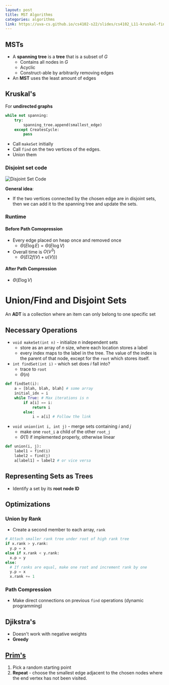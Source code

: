 ```yaml
---
layout: post
title: MST Algorithms
categories: algorithms
link: https://uva-cs.github.io/cs4102-s22/slides/cs4102_L11-kruskal-find-union.pdf
---
```


## MSTs

- A **spanning tree** is a **tree** that is a subset of $G$
  - Contains all nodes in $G$
  - Acyclic
  - Construct-able by arbitrarily removing edges
- An **MST** uses the least amount of edges

## Kruskal's

For **undirected graphs**

```python
while not spanning:
    try:
        spanning_tree.append(smallest_edge)
    except CreatesCycle:
        pass
```

- Call `makeSet` initially
- Call `find` on the two vertices of the edges.
- Union them

### Disjoint set code

![Disjoint Set Code](https://i.imgur.com/W05SQZP.png)

**General idea**:

- If the two vertices connected by the chosen edge are in disjoint sets, then we can add it to the spanning tree and update the sets.

### Runtime

#### Before Path Comopression

- Every edge placed on heap once and removed once
  - $\Theta(E \log E) = \Theta(E \log V)$
- Overall time is $O(V^3)$
  - $\Theta(E (2 f(V) + u(V)))$

#### After Path Compression

- $\Theta(E \log V)$

# Union/Find and Disjoint Sets

An **ADT** is a collection where an item can only belong to one specific set

## Necessary Operations

- `void makeSet(int n)` - initialize $n$ independent sets
  - store as an array of $n$ size, where each location stores a label
  - every index maps to the label in the tree. The value of the index is the parent of that node, except for the `root` which stores itself.
- `int findSet(int i)` - which set does $i$ fall into?
  - trace to `root`
  - $\Theta(n)$

```python
def findSet(i):
    a = [blah, blah, blah] # some array
    initial_idx = i
    while True: # Max iterations is n
        if a[i] == i:
            return i
        else:
            i = a[i] # Follow the link
```

- `void union(int i, int j)` - merge sets containing $i$ and $j$
  - make one `root_i` a child of the other `root_j`
  - $\Theta(1)$ if implemented properly, otherwise linear

```python
def union(i, j):
    label1 = find(i)
    label2 = find(j)
    a[label1] = label2 # or vice versa
```

## Representing Sets as Trees

- Identify a set by its **root node ID**

## Optimizations

### Union by Rank

- Create a second member to each array, `rank`

```python
# Attach smaller rank tree under root of high rank tree
if x.rank > y.rank:
  y.p = x
else if x.rank < y.rank:
  x.p = y
else:
  # If ranks are equal, make one root and increment rank by one
  y.p = x
  x.rank += 1
```

### Path Compression

- Make direct connections on previous `find` operations (dynamic programming)

## Djikstra's

- Doesn't work with negative weights
- **Greedy**

## [Prim's](https://www.youtube.com/watch?v=cplfcGZmX7I&ab_channel=MichaelSambol)

1. Pick a random starting point
2. **Repeat** - choose the smallest edge adjacent to the chosen nodes where the end vertex has not been visited.
